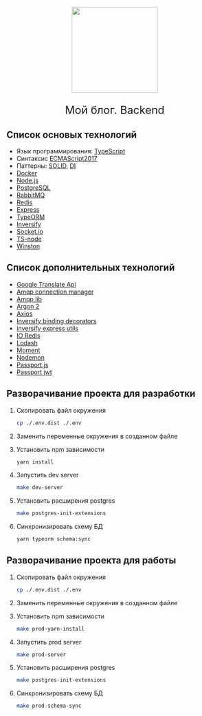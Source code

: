 <p align="center"><img src="https://uploads.photo/images/Ed7f.png" width="200"/></p>

<p align="center" style="font-size:1.8em;">Мой блог. Backend</p>

##  Список основых технологий

- Язык программирования: [TypeScript](https://www.typescriptlang.org)
- Синтаксис [ECMAScript2017](https://www.ecma-international.org/ecma-262/8.0/#sec-async-function-definitions)
- Паттерны: [SOLID](https://itnext.io/solid-principles-explanation-and-examples-715b975dcad4), [DI](https://en.wikipedia.org/wiki/Dependency_injection)
- [Docker](https://docs.docker.com/get-started/)
- [Node.js](https://nodejs.org/en/docs/)
- [PostgreSQL](https://www.postgresql.org/docs/)
- [RabbitMQ](https://www.rabbitmq.com/getstarted.html)
- [Redis](https://redis.io/documentation)
- [Express](https://expressjs.com)
- [TypeORM](https://typeorm.io/#/)
- [Inversify](https://github.com/inversify/InversifyJS)
- [Socket.io](https://socket.io)
- [TS-node](https://github.com/TypeStrong/ts-node)
- [Winston](https://github.com/winstonjs/winston)

## Список дополнительных технологий

- [Google Translate Api](https://cloud.google.com/translate/docs/)
- [Amqp connection manager](https://github.com/benbria/node-amqp-connection-manager)
- [Amqp lib](https://github.com/squaremo/amqp.node)
- [Argon 2](https://en.wikipedia.org/wiki/Argon2)
- [Axios](https://github.com/axios/axios)
- [Inversify binding decorators](https://github.com/inversify/inversify-binding-decorators)
- [inversify express utils](https://github.com/inversify/inversify-express-utils)
- [IO Redis](https://github.com/luin/ioredis)
- [Lodash](https://lodash.com)
- [Moment](https://momentjs.com)
- [Nodemon](https://github.com/remy/nodemon#nodemon)
- [Passport.js](http://www.passportjs.org/docs/downloads/html/)
- [Passport jwt](https://github.com/mikenicholson/passport-jwt)

## Разворачивание проекта для разработки

1. Скопировать файл окружения
    ```bash
    cp ./.env.dist ./.env
    ```
    
2. Заменить переменные окружения в созданном файле

3. Установить npm зависимости
    ```bash
    yarn install
    ```
    
4. Запустить dev server
    ```bash
    make dev-server
    ```
    
5. Установить расширения postgres
    ```bash
    make postgres-init-extensions
    ```

6. Синхронизировать схему БД
    ```bash
    yarn typeorm schema:sync
    ```

## Разворачивание проекта для работы

1. Скопировать файл окружения
    ```bash
    cp ./.env.dist ./.env
    ```
    
2. Заменить переменные окружения в созданном файле

3. Установить npm зависимости
    ```bash
    make prod-yarn-install
    ```
    
4. Запустить prod server
    ```bash
    make prod-server
    ```
    
5. Установить расширения postgres
    ```bash
    make postgres-init-extensions
    ```

6. Синхронизировать схему БД
    ```bash
    make prod-schema-sync
    ```
